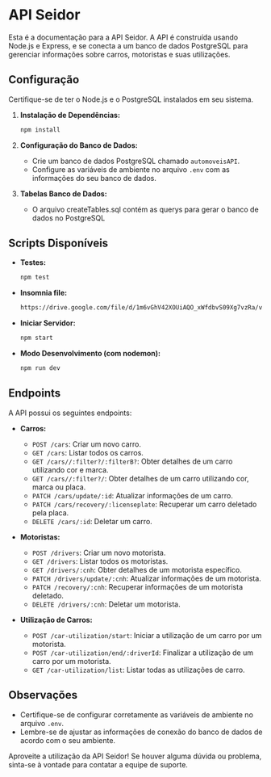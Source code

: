 # API Seidor

Esta é a documentação para a API Seidor. A API é construída usando Node.js e Express, e se conecta a um banco de dados PostgreSQL para gerenciar informações sobre carros, motoristas e suas utilizações.

## Configuração

Certifique-se de ter o Node.js e o PostgreSQL instalados em seu sistema.

1. **Instalação de Dependências:**
   ```bash
   npm install
   ```

2. **Configuração do Banco de Dados:**
   - Crie um banco de dados PostgreSQL chamado `automoveisAPI`.
   - Configure as variáveis de ambiente no arquivo `.env` com as informações do seu banco de dados.


3. **Tabelas Banco de Dados:**
   - O arquivo createTables.sql contém as querys para gerar o banco de dados no PostgreSQL

## Scripts Disponíveis

- **Testes:**
  ```bash
  npm test
  ```
- **Insomnia file:**
  ```bash
  https://drive.google.com/file/d/1m6vGhV42XOUiAQO_xWfdbvS09Xg7vzRa/view?usp=sharing
  ```

- **Iniciar Servidor:**
  ```bash
  npm start
  ```

- **Modo Desenvolvimento (com nodemon):**
  ```bash
  npm run dev
  ```

## Endpoints

A API possui os seguintes endpoints:

- **Carros:**
  - `POST /cars`: Criar um novo carro.
  - `GET /cars`: Listar todos os carros.
  - `GET /cars//:filter?/:filterB?`: Obter detalhes de um carro utilizando cor e marca.
  - `GET /cars//:filter?/`: Obter detalhes de um carro utilizando cor, marca ou placa.
  - `PATCH /cars/update/:id`: Atualizar informações de um carro.
  - `PATCH /cars/recovery/:licenseplate`: Recuperar um carro deletado pela placa.
  - `DELETE /cars/:id`: Deletar um carro.

- **Motoristas:**
  - `POST /drivers`: Criar um novo motorista.
  - `GET /drivers`: Listar todos os motoristas.
  - `GET /drivers/:cnh`: Obter detalhes de um motorista específico.
  - `PATCH /drivers/update/:cnh`: Atualizar informações de um motorista.
  - `PATCH /recovery/:cnh`: Recuperar informações de um motorista deletado.
  - `DELETE /drivers/:cnh`: Deletar um motorista.

- **Utilização de Carros:**
  - `POST /car-utilization/start`: Iniciar a utilização de um carro por um motorista.
  - `POST /car-utilization/end/:driverId`: Finalizar a utilização de um carro por um motorista.
  - `GET /car-utilization/list`: Listar todas as utilizações de carro.

## Observações

- Certifique-se de configurar corretamente as variáveis de ambiente no arquivo `.env`.
- Lembre-se de ajustar as informações de conexão do banco de dados de acordo com o seu ambiente.

Aproveite a utilização da API Seidor! Se houver alguma dúvida ou problema, sinta-se à vontade para contatar a equipe de suporte.
